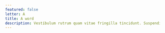 ```yaml
---
featured: false
letter: A
title: A word
description: Vestibulum rutrum quam vitae fringilla tincidunt. Suspendisse nec tortor urna. Ut laoreet sodales nisi, quis iaculis nulla iaculis vitae. Donec sagittis faucibus lacus eget blandit. Mauris vitae ultricies metus, at condimentum nulla. Donec quis ornare lacus. Etiam gravida mollis tortor quis porttitor.
---
```

